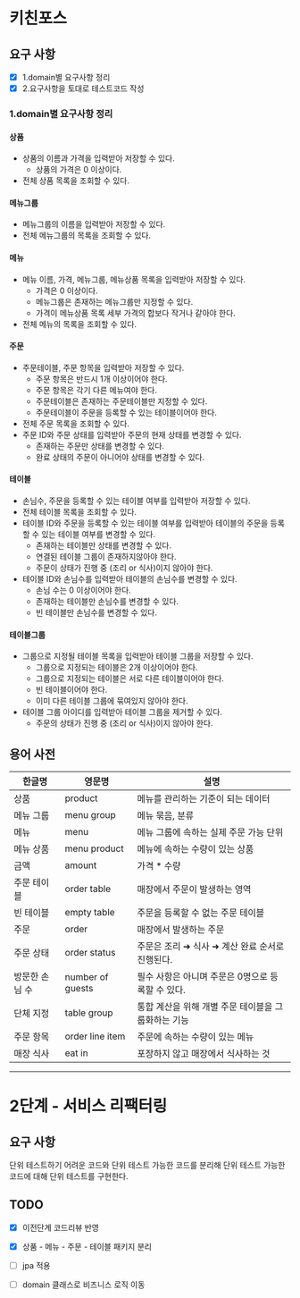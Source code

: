 # 키친포스

## 요구 사항
- [x] 1.domain별 요구사항 정리
- [x] 2.요구사항을 토대로 테스트코드 작성

### 1.domain별 요구사항 정리
#### 상품
* 상품의 이름과 가격을 입력받아 저장할 수 있다.
    * 상품의 가격은 0 이상이다.
* 전체 상품 목록을 조회할 수 있다.

#### 메뉴그룹
* 메뉴그룹의 이름을 입력받아 저장할 수 있다.
* 전체 메뉴그룹의 목록을 조회할 수 있다.

#### 메뉴
* 메뉴 이름, 가격, 메뉴그룹, 메뉴상품 목록을 입력받아 저장할 수 있다.
  * 가격은 0 이상이다.
  * 메뉴그룹은 존재하는 메뉴그룹만 지정할 수 있다.
  * 가격이 메뉴상품 목록 세부 가격의 합보다 작거나 같아야 한다.
* 전체 메뉴의 목록을 조회할 수 있다.

#### 주문
* 주문테이블, 주문 항목을 입력받아 저장할 수 있다.
  * 주문 항목은 반드시 1개 이상이어야 한다.
  * 주문 항목은 각기 다른 메뉴여야 한다.
  * 주문테이블은 존재하는 주문테이블만 지정할 수 있다.
  * 주문테이블이 주문을 등록할 수 있는 테이블이어야 한다.
* 전체 주문 목록을 조회할 수 있다.
* 주문 ID와 주문 상태를 입력받아 주문의 현재 상태를 변경할 수 있다.
  * 존재하는 주문만 상태를 변경할 수 있다.
  * 완료 상태의 주문이 아니어야 상태를 변경할 수 있다.

#### 테이블
* 손님수, 주문을 등록할 수 있는 테이블 여부를 입력받아 저장할 수 있다.
* 전체 테이블 목록을 조회할 수 있다.
* 테이블 ID와 주문을 등록할 수 있는 테이블 여부를 입력받아 테이블의 주문을 등록할 수 있는 테이블 여부를 변경할 수 있다.
  * 존재하는 테이블만 상태를 변경할 수 있다.
  * 연결된 테이블 그룹이 존재하지않아야 한다.
  * 주문이 상태가 진행 중 (조리 or 식사)이지 않아야 한다.
* 테이블 ID와 손님수를 입력받아 테이블의 손님수를 변경할 수 있다.
  * 손님 수는 0 이상이어야 한다.
  * 존재하는 테이블만 손님수를 변경할 수 있다.
  * 빈 테이블만 손님수를 변경할 수 있다.

#### 테이블그룹
* 그룹으로 지정될 테이블 목록을 입력받아 테이블 그룹을 저장할 수 있다.
  * 그룹으로 지정되는 테이블은 2개 이상이어야 한다.
  * 그룹으로 지정되는 테이블은 서로 다른 테이블이어야 한다.
  * 빈 테이블이어야 한다.
  * 이미 다른 테이블 그룹에 묶여있지 않아야 한다.
* 테이블 그룹 아이디를 입력받아 테이블 그룹을 제거할 수 있다.
  * 주문의 상태가 진행 중 (조리 or 식사)이지 않아야 한다.

## 용어 사전

| 한글명 | 영문명 | 설명 |
| --- | --- | --- |
| 상품 | product | 메뉴를 관리하는 기준이 되는 데이터 |
| 메뉴 그룹 | menu group | 메뉴 묶음, 분류 |
| 메뉴 | menu | 메뉴 그룹에 속하는 실제 주문 가능 단위 |
| 메뉴 상품 | menu product | 메뉴에 속하는 수량이 있는 상품 |
| 금액 | amount | 가격 * 수량 |
| 주문 테이블 | order table | 매장에서 주문이 발생하는 영역 |
| 빈 테이블 | empty table | 주문을 등록할 수 없는 주문 테이블 |
| 주문 | order | 매장에서 발생하는 주문 |
| 주문 상태 | order status | 주문은 조리 ➜ 식사 ➜ 계산 완료 순서로 진행된다. |
| 방문한 손님 수 | number of guests | 필수 사항은 아니며 주문은 0명으로 등록할 수 있다. |
| 단체 지정 | table group | 통합 계산을 위해 개별 주문 테이블을 그룹화하는 기능 |
| 주문 항목 | order line item | 주문에 속하는 수량이 있는 메뉴 |
| 매장 식사 | eat in | 포장하지 않고 매장에서 식사하는 것 |

---

# 2단계 - 서비스 리팩터링

## 요구 사항
단위 테스트하기 어려운 코드와 단위 테스트 가능한 코드를 분리해 단위 테스트 가능한 코드에 대해 단위 테스트를 구현한다.

## TODO
- [x] 이전단계 코드리뷰 반영
- [x] 상품 - 메뉴 - 주문 - 테이블 패키지 분리
- [ ] jpa 적용
- [ ] domain 클래스로 비즈니스 로직 이동


